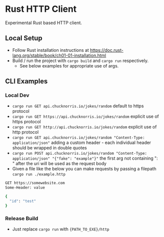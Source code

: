 # Rust HTTP Client

Experimental Rust based HTTP client.

## Local Setup

- Follow Rust installation instructions at https://doc.rust-lang.org/stable/book/ch01-01-installation.html
- Build / run the project with `cargo build` and `cargo run` respectively.
  - See below examples for appropriate use of args.

## CLI Examples

### Local Dev

- `cargo run GET api.chucknorris.io/jokes/random` default to https protocol
- `cargo run GET https://api.chucknorris.io/jokes/random` explicit use of https protocol
- `cargo run GET http://api.chucknorris.io/jokes/random` explicit use of http protocol
- `cargo run GET api.chucknorris.io/jokes/random "Content-Type: application/json"` adding a custom header - each individual header should be wrapped in double quotes
- `cargo run POST api.chucknorris.io/jokes/random "Content-Type: application/json" "{"fake": "example"}"` the first arg not containing ": " after the uri will be used as the request body
- Given a file like the below you can make requests by passing a filepath `cargo run ./example.http`

```sh
GET https://somewebsite.com
Some-Header: value

{
  "id": "test"
}
```

### Release Build

- Just replace `cargo run` with `{PATH_TO_EXE}/http`

